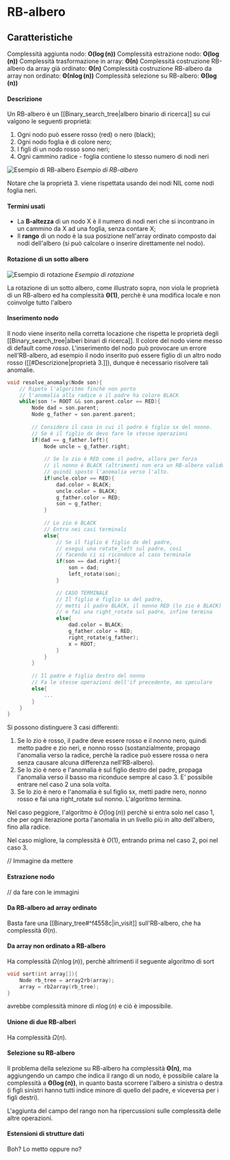 # RB-albero
## Caratteristiche
Complessità aggiunta nodo: $\boldsymbol{O(\log(n))}$
Complessità estrazione nodo: $\boldsymbol{O(\log(n))}$
Complessità trasformazione in array: $\boldsymbol{\Theta(n)}$
Complessità costruzione RB-albero da array già ordinato: $\boldsymbol{\Theta(n)}$
Complessità costruzione RB-albero da array non ordinato: $\boldsymbol{\Theta(n\log(n))}$
Complessità selezione su RB-albero: $\boldsymbol{\Theta(\log(n))}$

#### Descrizione
Un RB-albero è un [[Binary_search_tree|albero binario di ricerca]] su cui valgono le seguenti proprietà:
1. Ogni nodo può essere rosso (red) o nero (black);
2. Ogni nodo foglia è di colore nero;
3. I figli di un nodo rosso sono neri;
4. Ogni cammino radice - foglia contiene lo stesso numero di nodi neri

![Esempio di RB-albero](https://cdn.programiz.com/sites/tutorial2program/files/red-black-tree_0.png)
*Esempio di RB-albero*

Notare che la proprietà 3. viene rispettata usando dei nodi NIL come nodi foglia neri.

#### Termini usati
- La **B-altezza** di un nodo X è il numero di nodi neri che si incontrano in un cammino da X ad una foglia, senza contare X;
- Il **rango** di un nodo è la sua posizione nell'array ordinato composto dai nodi dell'albero (si può calcolare o inserire direttamente nel nodo).

#### Rotazione di un sotto albero
![Esempio di rotazione](https://i.stack.imgur.com/RVSev.png)
*Esempio di rotazione*

La rotazione di un sotto albero, come illustrato sopra, non viola le proprietà di un RB-albero ed ha complessità $\boldsymbol{\Theta(1)}$, perchè è una modifica locale e non coinvolge tutto l'albero

#### Inserimento nodo
Il nodo viene inserito nella corretta locazione che rispetta le proprietà degli [[Binary_search_tree|alberi binari di ricerca]].
Il colore del nodo viene messo di default come _rosso_.
L'inserimento del nodo può provocare un errore nell'RB-albero, ad esempio il nodo inserito può essere figlio di un altro nodo rosso ([[#Descrizione|proprietà 3.]]), dunque è necessario risolvere tali anomalie.

````c
void resolve_anomaly(Node son){
	// Ripeto l'algoritmo finchè non porto
	// l'anomalia alla radice o il padre ha colore BLACK
	while(son != ROOT && son.parent.color == RED){
		Node dad = son.parent;
		Node g_father = son.parent.parent;
		
		// Considero il caso in cui il padre è figlio sx del nonno.
		// Se è il figlio dx devo fare le stesse operazioni
		if(dad == g_father.left){
			Node uncle = g_father.right;
			
			// Se lo zio è RED come il padre, allora per forza
			// il nonno è BLACK (altrimenti non era un RB-albero valido)
			// quindi sposto l'anomalia verso l'alto.
			if(uncle.color == RED){
				dad.color = BLACK;
				uncle.color = BLACK;
				g_father.color = RED;
				son = g_father;
			}
			
			// Lo zio è BLACK
			// Entro nei casi terminali
			else{
				// Se il figlio è figlio dx del padre,
				// esegui una rotate_left sul padre, così
				// facendo ci si riconduce al caso terminale
				if(son == dad.right){
					son = dad;
					left_rotate(son);
				}

				// CASO TERMINALE
				// Il figlio è figlio sx del padre,
				// metti il padre BLACK, il nonno RED (lo zio è BLACK)
				// e fai una right_rotate sul padre, infine termina
				else{
					dad.color = BLACK;
					g_father.color = RED;
					right_rotate(g_father);
					x = ROOT;
				}
			}
		}
		
		// Il padre è figlio destro del nonno
		// Fa le stesse operazioni dell'if precedente, ma speculare
		else{
			...
		}
	}
}
````

Si possono distinguere 3 casi differenti:
1. Se lo zio è rosso, il padre deve essere rosso e il nonno nero, quindi metto padre e zio neri, e nonno rosso (sostanzialmente, propago l'anomalia verso la radice, perchè la radice può essere rossa o nera senza causare alcuna differenza nell'RB-albero).
2. Se lo zio è nero e l'anomalia è sul figlio destro del padre, propaga l'anomalia verso il basso ma riconduce sempre al caso 3. E' possibile entrare nel caso 2 una sola volta.
3. Se lo zio è nero e l'anomalia è sul figlio sx, metti padre nero, nonno rosso e fai una right_rotate sul nonno. L'algoritmo termina.

Nel caso peggiore, l'algoritmo è $O(\log(n))$ perchè si entra solo nel caso 1, che per ogni iterazione porta l'anomalia in un livello più in alto dell'albero, fino alla radice.

Nel caso migliore, la complessità è $O(1)$, entrando prima nel caso 2, poi nel caso 3.

// Immagine da mettere

#### Estrazione nodo
// da fare con le immagini

#### Da RB-albero ad array ordinato
Basta fare una [[Binary_tree#^f4558c|in_visit]] sull'RB-albero, che ha complessità $\Theta(n)$.

#### Da array non ordinato a RB-albero
Ha complessità  $\Omega(n\log(n))$, perchè altrimenti il seguente algoritmo di sort
````c
void sort(int array[]){
	Node rb_tree = array2rb(array);
	array = rb2array(rb_tree);
}
````
avrebbe complessità minore di $n\log(n)$ e ciò è impossibile.

#### Unione di due RB-alberi
Ha complessità $\Omega(n)$.

#### Selezione su RB-albero
Il problema della selezione su RB-albero ha complessità $\boldsymbol{\Theta(n)}$, ma aggiungendo un campo che indica il rango di un nodo, è possibile calare la complessità a $\boldsymbol{\Theta(\log(n))}$, in quanto basta scorrere l'albero a sinistra o destra (i figli sinistri hanno tutti indice minore di quello del padre, e viceversa per i figli destri).

L'aggiunta del campo del rango non ha ripercussioni sulle complessità delle altre operazioni.

#### Estensioni di strutture dati
Boh? Lo metto oppure no?